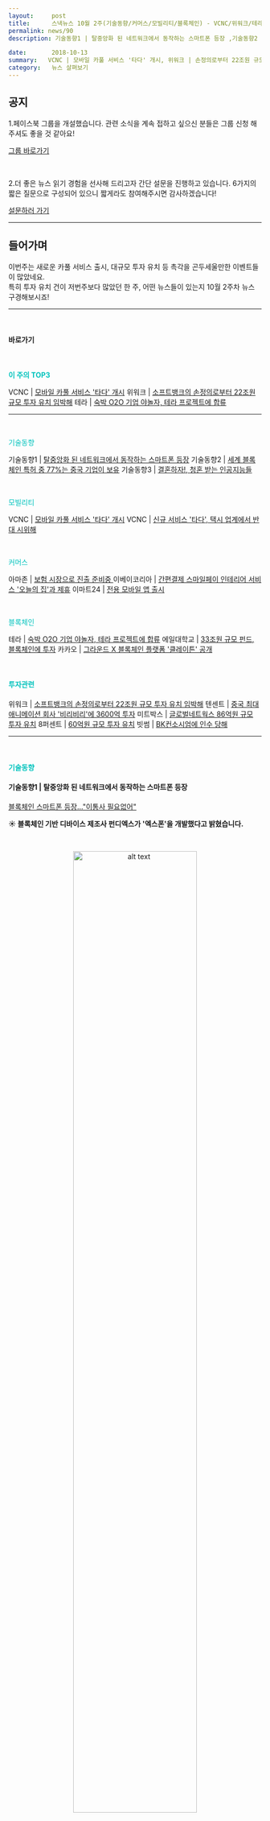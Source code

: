```yaml
---
layout:     post
title:      스낵뉴스 10월 2주(기술동향/커머스/모빌리티/블록체인) - VCNC/위워크/테라
permalink: news/90
description: 기술동향1 | 탈중앙화 된 네트워크에서 동작하는 스마트폰 등장 ,기술동향2 | 세계 블록체인 특허 중 77%는 중국 기업이 보유 ,기술동향3 | 결혼하자!, 청혼 받는 인공지능들 ,VCNC | 모바일 카풀 서비스 '타다' 개시 ,VCNC | 신규 서비스 '타다', 택시 업계에서 반대 시위해 ,아마존 | 보험 시장으로 진출 준비중  ,이베이코리아 | 간편결제 스마일페이 인테리어 서비스 '오늘의 집'과 제휴 ,이마트24 | 전용 모바일 앱 출시 ,테라 | 숙박 O2O 기업 야놀자, 테라 프로젝트에 합류 ,카카오 | 그라운드 X 블록체인 플랫폼 '클레이튼' 공개 ,위워크 | 소프트뱅크의 손정의로부터 22조원 규모 투자 유치 임박해 ,텐센트 | 중국 최대 애니메이션 회사 '비리비리'에 3600억 투자 ,미트박스 | 글로벌네트웍스 86억원 규모 투자 유치 ,8퍼센트 | 60억원 규모 투자 유치 ,빗썸 | BK컨소시엄에 인수 당해

date:       2018-10-13
summary:   VCNC | 모바일 카풀 서비스 '타다' 개시, 위워크 | 손정의로부터 22조원 규모 투자 유치 임박해, 테라 | 숙박 O2O 기업 야놀자, 테라 프로젝트에 합류
category:   뉴스 살펴보기
---
```




## 공지

1.페이스북 그룹을 개설했습니다. 관련 소식을 계속 접하고 싶으신 분들은 그룹 신청 해주셔도 좋을 것 같아요!

[그룹 바로가기](https://www.facebook.com/groups/2025149054465611/?ref=group_browse_new)

<br>

2.더 좋은 뉴스 읽기 경험을 선사해 드리고자 간단 설문을 진행하고 있습니다. 
6가지의 짧은 질문으로 구성되어 있으니 짧게라도 참여해주시면 감사하겠습니다!

<a href="http://bit.ly/2KJo4HB" onclick="ga(send, event, 기사, 설문조사, 서베이);"><span>설문하러 가기</span></a>

- - -

## 들어가며 

이번주는 새로운 카풀 서비스 출시, 대규모 투자 유치 등 촉각을 곤두세울만한 이벤트들이 많았네요.  
특히 투자 유치 건이 저번주보다 많았던 한 주, 어떤 뉴스들이 있는지 10월 2주차 뉴스 구경해보시죠!

- - -

<br>


#### 바로가기 

<br>

<a href="#top3"></a><span style = "color: #00c3bd; font-weight: 700;">이 주의 TOP3</span>

VCNC | [모바일 카풀 서비스 '타다' 개시](#vcnc1)
위워크 | [소프트뱅크의 손정의로부터 22조원 규모 투자 유치 임박해](#wework)
테라 | [숙박 O2O 기업 야놀자, 테라 프로젝트에 합류](#tera)

- - -



<br>


<a href="#tech"></a><span style = "color: #00c3bd">기술동향</span>

기술동향1 | [탈중앙화 된 네트워크에서 동작하는 스마트폰 등장](#tech1)
기술동향2 | [세계 블록체인 특허 중 77%는 중국 기업이 보유](#tech2)
기술동향3 | [결혼하자!, 청혼 받는 인공지능들](#tech3)

<br>


<a href="#mobility"></a><span style = "color: #00c3bd">모빌리티</span>

VCNC | [모바일 카풀 서비스 '타다' 개시](#vcnc1)
VCNC | [신규 서비스 '타다', 택시 업계에서 반대 시위해](#vcnc2)

<br>


<a href="#commerce"></a><span style = "color: #00c3bd">커머스</span>

아마존 | [보험 시장으로 진출 준비중 ](#amazon)
이베이코리아 | [간편결제 스마일페이 인테리어 서비스 '오늘의 집'과 제휴](#ebay)
이마트24 | [전용 모바일 앱 출시](#emart24)

<br>


<a href="#blockchain"></a><span style = "color: #00c3bd">블록체인</span>

테라 | [숙박 O2O 기업 야놀자, 테라 프로젝트에 합류](#tera)
에일대학교 | [33조원 규모 펀드, 블록체인에 투자](#yale)
카카오 | [그라운드 X 블록체인 플랫폼 '클레이튼' 공개](#kakao)

<br>


#### <a name=""></a><a href="#invest"></a><span style = "color: #00c3bd"> 투자관련</span>

위워크 | [소프트뱅크의 손정의로부터 22조원 규모 투자 유치 임박해](#wework)
텐센트 | [중국 최대 애니메이션 회사 '비리비리'에 3600억 투자](#tencent)
미트박스 | [글로벌네트웍스 86억원 규모 투자 유치](#meatbox)
8퍼센트 | [60억원 규모 투자 유치](#8percent)
빗썸 | [BK컨소시엄에 인수 당해](#bithumb)


- - -

<br>


#### <a name="tech"></a><span style = "color: #00c3bd">기술동향</span>

#### <a name="tech1"></a>기술동향1 | 탈중앙화 된 네트워크에서 동작하는 스마트폰 등장
[블록체인 스마트폰 등장..."이통사 필요없어"](http://www.zdnet.co.kr/news/news_view.asp?artice_id=20181011093605&type=det&re=zdk)


<strong> &#9728; 블록체인 기반 디바이스 제조사 펀디엑스가 '엑스폰'을 개발했다고 밝혔습니다.</strong>


<br>

<p align ="middle">    
 <img src="http://image.zdnet.co.kr/2018/10/11/lyk_M9DiuWM6KYSN59zv.jpg" alt="alt text" width = "70%">
</p>

<br>


- 엑스폰은 모바일 기기에서 전화와 문자가 가능하고 데이터 전송이 가능하며 완전히 탈중앙화된 블록체인 네트워크에서 작동하는 블록체인 기반의 운영체제와 통신 프로토콜을 탑재한 스마트폰이라고 합니다.

- 펀디엑스에 따르면 현재 개발 중에 있는 다른 블록체인 기반의 스마트폰과 달리 엑스폰은 중앙화된 이동통신사로부터 독립적으로 운용이 가능하다고 하는데요.
사용자들은 휴대폰 번호가 필요없이 블록체인 노드를 통해 전화와 문자를 할 수 있다고 하네요.

- 엑스폰은 블록체인 기반 생태계인 펑션엑스(Function X)기술을 통해 만들어졌습니다.  
펑션엑스는 새로운 전송 프로토콜인 FXTP를 통해 모든 종류의 데이터를 안전하게 주고받을 수 있으며, 데이터는 IPFX라는 탈중앙화된 파일 스토리지에 저장된다고 하네요.

- 블록체인 기반의 전화 송수신과 문자전송 기능은 안드로이드 9.0 운영체제에서 작동되며 엑스폰 OS는 현재 폰 제조사들이 테스트 해 볼 수 있다고 합니다.

- 펑션엑스 블록체인, FXTP, IPFX, 엑스폰은 내년 2분기에 공식 런칭될 예정이라고 하네요.

<br>

#### <a name="tech2"></a>기술동향2 | 세계 블록체인 특허 중 77%는 중국 기업이 보유
[세계 블록체인 특허 77% 중국 기업이 보유](http://www.zdnet.co.kr/news/news_view.asp?artice_id=20181011082838&type=det&re=zdk)


<strong> &#9728; 올해 3분기까지 세계 블록체인 특허의 80% 가량을 중국이 보유한 것으로 나타났습니다.</strong>


<br>

<p align ="middle">    
 <img src="http://image.zdnet.co.kr/2018/10/11/hjyoo_mIc4bXILFDgw3t.jpg" alt="alt text" width = "70%">
</p>

<br>


- 중국의 BlockData와 칭화대학 인터넷산업연구원이 발표한 '3분기 블록체인 산업 연구 보고서'에 따르면   
지난 9월 30일 기준 세계 블록체인 특허 보유량 기준 중국이 보유한 특허 수가 77%로 세계 1위를 기록했습니다.  
중국이 보유한 누적 특허 투적 수량은 총 2326건이었다고 하네요.

- 중국 국가지식재산권국에 따르면 올해 1~3분기 세계 주요 국가의 블록체인 특허 신청 수량이 총 1400여 개를 넘어선 가운데  
 중국의 특허 신청 수량이 650개로 절반 가량을 차지했지만 4월까지 보이던 증가세가 5월 들어 크게 꺾이며 수량은 줄어들고 있다고 밝혔습니다.
​
- 보고서는 "갑작스러운 수량 감소의 주요 원인은 이 시기 특허 신청과 심사 주기가 길어졌기 때문"이라며 "최소 3개월이 소요되기 때문에 아직 대부분의 정보가 기록되지 않은 것이며 5월 이후 특허 수량이 아직 대부분 공표되지 않은 셈"이라고 전했습니다.

- 중국에서 특허 신청 수량이 가장 많았던 도시는 베이징이라고 하며 1~3분기 누적 특허 신청 수량이 289건이라고 합니다.   
2위는 광둥으로 베이징의 절반 수준으로 162건이었습니다.

<br>

#### <a name="tech3"></a>기술동향3 | 결혼하자!, 청혼 받는 인공지능들
["나랑 결혼하자" 청혼 받는 AI비서들](http://view.asiae.co.kr/news/view.htm?idxno=2018101208070859204)


<strong> &#9728; 아마존의 인공지능 스피커 음성인식 비서 '알렉사(Alexa)'가 지난해에 100만명이 넘는 이용자로부터 청혼을 받았다고 합니다.</strong>  
물론 100만명 모두 알렉사에게 '퇴짜'를 맞았다고 하네요. 

- 알렉사의 거절 통보는 다음과 같았는데요. 

- "우리는 꽤 다른 곳에서 서로의 삶을 영위하고 있어요. 그러니까, 당신은 지구에 있는데 저는 클라우드(가상공간)에 있잖아요."

- 물론 100만 명의 청혼에는 다소 장난끼가 섞여있었겠지만, AI비서가 이용자의 친구, 동반자, 더 나아가 치유자로서 기능하고 있는 것은 유의미한 현상으로 보입니다.   

- 더애틀란틱의 칼럼니스트 주디스 슐레비츠(Judith Shulevitz)는 "남편에게 말하지 못하던 내 외로움을 구글 어시스턴트(구글의 AI음성인식 비서)에게 털어놓았다"고 지면을 통해 고백하기도 했습니다.   
그는 "기계는 우리에게 부끄러운 감정을 털어놓을 수 있게 하면서도, 그 과정에서 우리가 부끄러움을 느끼게 만들지 않는다", "AI비서는 우리로 하여금 고백을 하게 만드는 기이한 능력이 있으며, 예민한 우리의 삶에 놀라운 활력을 주기도 한다"고 말했습니다. 

<br>

- - -

#### <a name="mobility"></a><span style = "color: #00c3bd">모빌리티</span>2

#### <a name="vcnc1"></a>VCNC | 모바일 카풀 서비스 '타다' 개시
[VCNC, 모바일 콜밴 '타다' 개시…“합법” 강조](http://www.zdnet.co.kr/news/news_view.asp?artice_id=20181008135733)


<strong> &#9728; VCNC의 새로운 카풀 서비스 '타다'가 개시되었습니다.</strong>

- 박재욱 VCNC 대표는 10월 8일 서울 강남구 디캠프에서 개최된 기자 간담회에서 현 대중교통의 문제점과, 이를 해결할 새 공유 차량 플랫폼인 '타다'를 공개했습니다.   
타다는 11인승 이상 승합차량과 운전 기사를 함께 제공해 현행법상 합법으로 간주되는 모빌리티 플랫폼입니다.


<br>

<p align ="middle">    
 <img src="http://image.zdnet.co.kr/2018/10/08/yoyoma_XiFi2MP1mQbbb.jpg" alt="alt text" width = "70%">
</p>

<br>


- 타다는 초기 서비스로 타다 베이직/ 타다 어시스트/ 타다 플러스를 선보일 예정인데요.

- 기본형인 타다 베이직은 지난 달 28일부터 오픈 베타 테스트에 들어갔으며 수백 명의 기사들이 참여하고 있습니다.   
현재 쏘카가 소유한 11인 이상 15인 이하 승합차(밴)를 제공하며, 기사들은 쏘카존에 상주하다 배차 즉시 차량을 몰고 이동하게 된다고 합니다.

- 승객들은 공항 이동, 웨딩 등 다양한 상황에서 넓은 차량 공간이 제공되는 타다 베이직을 이용할 수 있으며, 이용 요금은 택시보다 10~30% 가량 비싼 수준이라고 합니다.

- 타다 베이직 오픈 베타 서비스를 운영하는 것과 관련 박재욱 대표는 “수요를 미리 창출해 기술 고도화 및 효율적 운영에 대비할 것”,   
“기존 이해관계자(콜밴 사업자, 고급 택시 기사 등)들이 올라오게 됐을 때 혜택을 빨리 볼 수 있게 선제적으로 투자를 하는 것으로 보면 된다”고 설명했습니다.

- 타다 어시스트는 휠체어를 탑승하지 않은 장애인 이용자, 타다 플러스는 고급 택시 이용자를 대상으로 한 서비스로 차후 운영될 예정이라고 합니다.
타다의 서비스들엔 승차 거부 없는 ‘바로 배차’ 시스템이 적용되는데요. 

- 기사는 승객 탑승 전까지 도착지를 알 수 없으며, 호출 즉시 출발지에서 가장 가까운 기사가 승객에게 배차된다고 하네요.

- 또한 호출 시 타다 앱 첫 화면에 목적지 주소를 입력하거나 지도에서 직접 핀을 움직여 목적지를 설정할 수 있습니다.   
목적지 설정이 완료되면 이동 빅데이터와 실시간 교통상황에 기반해 최적의 동선과 적정 요금이 결정되며, 이용자는 배차 받은 차량에 탑승해 목적지로 이동할 수 있습니다.   


<br>

<p align ="middle">    
 <img src="http://image.zdnet.co.kr/2018/10/08/yoyoma_YJCBlGcgS3y4O.jpg" alt="alt text" width = "70%">
</p>

<br>


- VCNC 측은 타다와 같이 11인 이상 승합차과 기사가 함께 제공되는 방식은 현행상 합법이라고 강조했습니다.

<br>

#### <a name="vcnc2"></a>VCNC | 신규 서비스 '타다', 택시 업계에서 반대 시위해
[택시단체 “VCNC ‘타다’ 불법...중단하라”](http://www.zdnet.co.kr/news/news_view.asp?artice_id=20181008182929&type=det&re=zdk)


<strong> &#9729; 카카오 카풀 서비스를 반대하고 있는 택시 단체가 이번에는 쏘카의 승합렌터카 서비스가 불법이라며 반대 성명을 내고있습니다.</strong>

- 전국택시노동조합연맹, 전국민주택시노동조합연맹, 전국개인택시운송사업조합연합회, 전국택시운송사업조합연합회는 10월 8일 쏘카 자회사 VCNC의 모바일 콜밴 ‘타다’ 서비스를 즉각 중단하라고 밝혔습니다.
​

- 타다는 지난 달 28일부터 오픈 베타 테스트에 들어간 신규 차량 공유 서비스입니다.(윗 기사 참조)   

- 현재 택시 단체는 브이씨앤씨가 승합렌터카와 대리기사를 이용한 유사택시 영업 플랫폼 서비스를 출시했다는 판단인데요.  
단체는 “제3자와의 새로운 임대차예약에 관여해 유상의 대가를 얻고 대여자동차를 사용해 유상으로 여객운송을 한 것은 여객자동차운수사업법 제34조를 위반한 것’이라는 국토교통부의 판단이 있었다”, 
“그럼에도 플랫폼 민간사업자가 이익을 추구하는 영업목적을 위해 위법을 강행 돌파해 택시산업 죽이기에 나서고 있는 작금의 상황에 우리 택시업계는 개탄을 금할 수 없다”고 밝혔습니다.

- 택시 단체는 지난 4일 1차 카카오모빌리티(카풀) 규탄 결의대회를 개최했는데, 11일 2차 카카오 규탄 결의대회를 개최할 예정이라고 합니다.   
아울러 18일 전국 규모의 택시 생존권 사수 결의대회도 개최 한다는 계획을 밝혔습니다.

- 택시 단체는 “신성장본부 공동 민간본부장에 선임된 쏘카 대표(이재웅)의 자회사가 위법한 승차공유 유사택시 플랫폼 서비스를 출시했다”며 “사회적 갈등을 조장하는 이런 행보가 승차공유로 사회적 논란의 소용돌이 가운데 있는 혁신성장본부 공동 민간본부장의 입장에 과연 적합한 것인지 묻고 싶다”고 말했습니다.

- 서비스의 불법 우려에 박재욱 VCNC 대표는 간담회에서 “현행 규제를 피할 생각보단, 현재 나와 있는 규정 안에서 어떻게 하면 합법적 서비스를 제공할 것인지 고민해서 나온 서비스”, “타다 베이직, 고급 택시 서비스인 타다 플러스는 이미 합법적인 서비스”라고 밝혔습니다.

<br>

- - -

#### <a name="commerce"></a><span style = "color: #00c3bd">커머스</span>

#### <a name="amazon"></a>아마존 | 보험 시장으로 진출 준비중 
[아마존, 新먹거리로 '보험'에 주목](http://www.inews24.com/view/1130842?rrf=nv)


<strong> &#9728;  아마존이 인도를 중심으로 보험산업 신규 진출을 추진하며 글로벌 지역 공략에 공을 들이고 있습니다. </strong>

- 인도기업등록청에 따르면 아마존은 인도에서 생명보험, 건강보험, 일반보험상품을 판매하고 보험회사처럼 보험의 설계와 자문, 서비스 등을 종합적으로 제공할 예정이라고 합니다.

- 인도 보험시장은 아직 초기 단계입니다.   
2017년 기준으로 인도의 보험가입률은 3.42%이며 세계 평균인 6.2%의 절반 수준에 그치고 있다고 하네요. 
지난해 시장규모는 600억달러 정도였으며, 인도정부는 보험 시장규모가 앞으로 10년간 16% 성장하며 지난해보다 4배 이상 커질 것으로 예측했다습니. 

- 아마존은 인도시장에서 아마존페이와 연계형 보험상품을 공급할 계획이라고 하는데요.  
최근 아마존의 라이벌 월마트가 투자한 페이티엠과 알리바바의 자금이 투입한 플립카트도 이 시장에 진출했습니다.

- 현재 아마존은 인도 디지털 보험 서비스 업체 악코(Acko)에 1천200만달러를 투자하고 이 시장에 우회진출한 상태입니다. 

<br>

#### <a name="ebay"></a>이베이코리아 | 간편결제 스마일페이 인테리어 서비스 '오늘의 집'과 제휴
[이베이 간편결제 스마일페이, '오늘의집'과 신규 제휴](http://www.edaily.co.kr/news/read?newsId=03312806619371936&mediaCodeNo=257)


<strong> &#9728; 이베이코리아의 간편결제 ‘스마일페이’가 네 번째 외부 파트너로 인테리어 원스톱 플랫폼 ‘오늘의집’과 제휴를 맺었습니다.</strong>


<br>

<p align ="middle">    
 <img src="http://image.edaily.co.kr/images/photo/files/NP/S/2018/10/PS18101101049.jpg" alt="alt text" width = "70%">
</p>

<br>


- 오늘의집은 1인가구와 셀프인테리어 트렌드에 맞춰 인테리어 상품·서비스를 이용할 수 있게 해주는 플랫폼 서비스 업체입니다.  

- 현재 이베이코리아의 스마일페이는 이베이코리아의 옥션과 G마켓, G구 등을 비롯해 마켓컬리, W컨셉, 꾸까 등 각종 전자상거래 스타트업과 제휴를 맺고 있ㄴ느데요.  
스마일페이를 통해 대규모 신규 회원을 유치하는 등 공동 마케팅을 통한 성장을 도모하고 있습니다.

- 현재 파트너 마켓컬리는 스마일페이 제휴를 통해 현재까지 신규 가입자수 1만명 이상을 기록했고, 또다른 파트너 W컨셉은 스마일페이 제휴로 신규회원 3만8천명 유입을 비롯해 신규 회원의 스마일페이 결제 비중이 전체 결제 중 60% 이상 차지하고 있다고 하네요.

<br>

#### <a name="emart24"></a>이마트24 | 전용 모바일 앱 출시
[이마트24, 모바일앱 출시…"포인트적립·결제 편하게"](http://www.yonhapnews.co.kr/bulletin/2018/10/11/0200000000AKR20181011050500030.HTML?input=1195m)


<strong> &#9728; 신세계 계열 편의점 이마트24가 자사 모바일 애플리케이션을 출시했습니다.</strong>


<br>

<p align ="middle">    
 <img src="https://t1.daumcdn.net/cfile/tistory/9959A04A5BBECC6F26" alt="alt text" width = "70%">
</p>

<br>


- 모바일 앱 우측 상단의 통합 바코드(신세계 포인트, KT 멤버십)를 이용하면 상품 구매 시 할인 및 적립을 간편히 할 수 있습니다.   
통합 바코드 밑의 SSG페이 버튼을 터치하면 SSG페이 앱이 연동돼 빠른 결제가 가능하다고 하네요. 

- 또한, 알리미 서비스를 통해 프로모션 및 할인 혜택 등의 정보를 고객에게 전달합니다. 
이마트24 랭킹에서는 음료, 일반식품 등 각 카테고리별 매출 상위 상품, 편의점 업계 신상품, 문화 및 생활 트렌드 등을 소개해준다고 하네요.


- 이마트24TV라는 서비스도 포함되었는데, 이마트24, 고객, 경영주가 직접 제작한 영상을 서로 공유하며 즐기는 소통형 플랫폼이라고 합니다.   
누구나 자유롭게 이마트24 관련 콘텐츠를 업로드 할 수 있다고 하네요.


- 향후 이마트24는 무인 편의점 출입, 택배 예약, 모바일 상품권 판매 및 결제 기능 등을 모바일 앱에 추가, 도입할 계획을 밝혔습니다.

<br>

- - -

#### <a name="blockchain"></a><span style = "color: #00c3bd">블록체인</span>

#### <a name="tera"></a>테라 | 숙박 O2O 기업 야놀자, 테라 프로젝트에 합류
[야놀자'도 블록체인 합류… 신현성의 '테라' 손 잡았다](http://www.fnnews.com/news/201810092246063716)


<strong> &#9728; 숙벅 스타트업 야놀자도 블록체인 기술을 도입합니다. 블록체인 프로젝트 '테라'의 결제 플랫폼 '테라엑스' 도입을 밝혔습니다.</strong>

- 테라는 10일 여가 플랫폼 기업 야놀자와 블록체인 기반 결제 시스템 조성을 위한 업무협약(MOU)을 체결했다고 밝혔습니다.   
공동 마케팅을 비롯해 글로벌 플랫폼 적용을 위한 공동 연구, 블록체인 기술을 활용한 안정적인 결제 시스템 구축을 위한 연구개발 등도 진행할 예정이라고 하네요.

- 테라와 야놀자는 기존 결제 수단보다 낮은 수수료가 가능한 블록체인 결제 시스템을 통해 이용자들에게 상시 할인 혜택 등을 제공한다는 계획을 밝혔습니다.   
야놀자에 테라의 블록체인 기반 결제 시스템 '테라엑스'가 연동되면 기존 2~3%에 달하던 결제 대행 수수료가 0.5%까지 낮아진다고 합니다.

- 이수진 야놀자 대표는 "4차 산업혁명시대를 맞아, 시대적 흐름에 선제적으로 대응하고 글로벌 경쟁력을 강화하기 위해 이번 협업을 추진하게 됐다",   
"앞으로도 전 세계 이용자들이 안전하고, 편리하게 활용할 수 있는 혁신적인 글로벌 플랫폼을 구축할 수 있도록 연구개발에 대한 투자와 협업을 확대해 나갈 것"이라고 말했습니다. 

<br>


#### <a name="yale"></a>에일대학교 | 33조원 규모 펀드, 블록체인에 투자
[33조원 기금 굴리는 美예일대 '블록체인'에 투자](http://news1.kr/articles/?3444355)


<strong> &#9728; 미국의 예일대학교가 4억달러(약 4522억원) 크립토 펀드에 투자했습니다.</strong>


- ‘패러다임’(Paradigm)이라고 불리는 이 펀드는 암호화폐 거래 사이트인 ‘코인베이스'의 공동 설립자 프레드 에르삼과 ‘세쿼이아 캐피털’ 출신 매트 황,   
‘판테라 캐피털’의 크립토 펀드 담당자였던 찰스 노예스가 함께 만든 것으로 알려졌습니다. 


- 크립토 펀드는 새로운 블록체인 기술과 암호화를 기반으로 한 신생 프로젝트와 디지털 자산 거래사이트 등에 투자할 계획을 밝혔습니다.

- 예일대학교는 1985년부터 데이비드 스웬센을 기금 최고투자책임자로 임명한 후 연평균 13.9%의 수익률을 달성해왔다고 하는데요.   
예일대의 2019년 기금운용 계획안을 살펴보면 기금의 60%를 벤처캐피털, 헤지 펀드, 차입매수 등에 투자할 것으로 확인됩니다.  
이번 패러다임 기금 투자도 이 계획안의 일환으로 파악되네요.

- 예일대학교는 지난 8월 암호화폐와 관련한 연구를 진행한 바 있는데요.   
예일대학교 경제학 전문가들은 ‘비트코인’, ‘이더리움’, ‘리플’과 같은 주요 암호화폐의 가격 동향을 조사하고 위험-수익률 교환을 분석했습니다.   
해당 연구진은 “암호화폐 수익은 예측할 수 있다”라고 주장하며 “비트코인 가격이 상승하면 투자자 유입이 증가해 시장이 커진다”고 밝힌 바 있다고 하네요.	

<br>

#### <a name="kakao"></a>카카오 | 그라운드 X 블록체인 플랫폼 '클레이튼' 공개
[카카오, 블록체인 사업 본격화…그라운드X, 블록체인 플랫폼 '클레이튼' 공개](http://biz.chosun.com/site/data/html_dir/2018/10/08/2018100800898.html)


<strong> &#9728; 카카오의 블록체인 개발 자회사 그라운드X가 자체 개발한 글로벌 퍼블릭 블록체인 플랫폼 ‘클레이튼(Klaytn)’의 홈페이지를 열었습니다.</strong>

- 클레이튼은 블록체인 기술에 친숙하지 않은 일반 이용자들이 자연스럽고 쉽게 블록체인 기술에 접할 수 있도록 기존 블록체인 플랫폼이 갖고 있는 이용자 경험의 한계점을 개선하는데 초점을 맞췄다고 합니다다. 

- 토큰을 보관하기 위한 암호화폐 지갑 설치, 지갑을 사용하기 위한 개인키 관리 등 이용자 입장에서 블록체인 기술의 진입장벽으로 느껴지는 불편한 경험들을 최소화했다고 하네요.

- 그라운드X는 클레이튼에서 대규모 이용자 대상의 디앱(분산형 애플리케이션)이 운영될 수 있도록 속도와 성능을 향상시켰다고 밝혔습니다.   
비트코인이 한시간, 이더리움이 수분 이상 걸리는 거래 성사 시간을 1초 안팎으로 단축시켰고, 초당 거래내역수(TPS)를 1500까지 끌어올렸다고 하네요. 

- 합의가 필요한 작업은 책임감이 강한 서비스 사업자들로 이루어진 합의 노드(Consensus Node)에서 처리하고,   
합의가 필요 없는 읽기 요청 등의 작업은 레인저 노드(Ranger Node)가 담당하게 함으로써 합의 노드의 작업을 줄였다고 합니다.

- 한편, 그라운드X는 10월 10일 미국 샌프란시스코에서 클레이튼 테스트넷을 최초로 소개하는 밋업(meet-up) 행사를 열었습니다.   
참여 대상은 10월 2주차에 열리는 ‘샌프란시스코 블록체인 위크(SFBW)’에 참석하는 블록체인 개발자 및 서비스 기업이었다고 하네요.

<br>

- - -

#### <a name="invest"></a><span style = "color: #00c3bd">투자관련</span>

#### <a name="wework"></a>위워크 | 소프트뱅크의 손정의로부터 22조원 규모 투자 유치 임박해
[이번엔 위워크, 한층 더 넓어진 손정의 제국](http://news.hankyung.com/edge/article?aid=201810112065j)


<strong> &#9728; 소프트뱅크가 위워크에 최대 200억 달러(약 22조 6600억원)를 투자하는 방안을 검토 중이라고 합니다. </strong>

-  투자금은 소프트뱅크가 사우디아라비아 국부펀드 등과 함께 조성한 920억 달러짜리 비전펀드에서 댄다고 합니다.   
비전펀드는 이미 지난해 위워크에 44억 달러를 투자해서 20%의 지분을 보유하고 있다고 하네요. 

- 지금까지 소프트뱅크의 최대 투자 기록은 차량공유업체 우버입니다. 
지분 15%를 보유하기 위해 쓴 77억 달러를 썼습니다.

- 허나 이번 투자가 성사되면 지난 10년간 가장 큰 규모의 계약이 될 것 같습니다. 

- 현재 위워크는 전 세계 287개 빌딩에 오피스를 보유하고 있고 회원 수도 26만8000명에 달합니다.   
2017년보다 두 배 이상 덩치가 커졌다고 하네요.

- 시장에서는 손 회장의 투자 포트폴리오가 차량 공유에서 부동산으로 확대되고 있다고 설명하는데요.
부동산 분야에서도 위워크 뿐 아니라 주택 매매 플랫폼 오픈도어(Opendoor)에 4억 달러, 부동산 중계업체 컴패스(Compass)에 4억 달러, 주택 서비스 전문 기업 카테라(Katerra)에 8억 6천5000만 달러 등을 투입했다고 알려졌습니다.

<br>

#### <a name="tencent"></a>텐센트 | 중국 최대 애니메이션 회사 '비리비리'에 3600억 투자
[텐센트, 中 최대 애니 '비리비리' 3600억 투자](http://www.zdnet.co.kr/news/news_view.asp?artice_id=20181007130210&type=det&re=zdk)


<strong> &#9728; 텐센트가 중국 최대 애니메이션 스트리밍 사이트 비리비리에 수천억원을 투자합니다.</strong>

- 텐센트 홀딩스는 비리비리의 신주 2천 500만주를 3억 1천760만달러(약 3천 590억원)에 취득하기로 했다고 합니다.
주당 12.67달러라고 하네요.

- 중국 상하이에 본사를 둔 비리비리는 지난 3월부터 미국 나스닥 시장에 4억 달러 규모의 기업공개(IPO) 절차에 들어갔으며 현재 상장 심사 중이라고 합니다다.
상장이 완료된 시점부터 텐센트는 비리비리의 지분 12.3%를 보유하게 된다고 하네요.

- 현재 비리비리의 주요 주주로는 텐센트, 타이거 글로벌 매니지먼트, 웰스파고, JP모건 체이스, 블랙락 등이라고 하네요.

<br>

#### <a name="meatbox"></a>미트박스 | 글로벌네트웍스 86억원 규모 투자 유치
['미트박스' 운영 글로벌네트웍스, 86억 시리즈C투자 유치](http://www.zdnet.co.kr/news/news_view.asp?artice_id=20181008142505)


<strong> &#9728; 축산물 B2B 오픈마켓 '미트박스'를 운영하는 '글로벌 네트웍스'가 86억원 규모 투자 유치에 성공했습니다.</strong>

- 글로벌네트웍스의 이번 시리즈C 투자에는 기존 투자자인 소프트뱅크벤처스와 알토스벤처스, 스톤브릿지벤처스가 후속 투자를 하고,   
KT인베스트먼트와 대한제분이 신규 투자자로 참여해서 총 86억 원 규모의 투자 유치가 이뤄졌습니다.

- 미트박스는 축산물 판매자(수입업자와 육류가공장 등)와 축산물 소비자(식당, 정육점)이 직접 거래할 수 있게 만든 B2B 오픈마켓 플랫폼입니다.
직거래를 통해 복잡한 유통 단계를 줄이고 도매 가격을 투명하게 오픈한 것이 특징인데요.  
미트박스 측은 식당과 정육점은 기존 도매가 대비 20~30% 이상 할인된 가격으로 구매할 수 있다고 설명했습니다.


- 현재 미트박스는 오뚜기 OLS와 제휴, 상품 입고부터 배송까지 유통 전 과정을 일정 온도로 유지하는 풀 콜드 체인(Full Cold-Chain) 시스템을 구축, 운영하고 있다고 합니다.   
회사 관계자에 따르면 현재 3만 명 이상의 사업자 고객이 미트박스 서비스를 이용하고 있고, 매월 정기 재구매 비율이 85%가 넘습니다. 

- 또한 최근 월 거래액이 130억 원을 돌파하며 2018년 상반기 누적 거래액은 전년 동기 대비 84% 성장했다고 밝혔습니다.

- 김기봉 글로벌네트웍스 대표는 "이번 투자금은 물류 거점 및 제휴 네트워크 확보 등에 투입, 성장의 가속력을 높일 것",   
"유통과 금융을 결합한 축산물 담보 대출 공급과 빅데이터를 중심으로 한 디지털화에 박차를 가하는 계기가 될 것"이라고 밝혔습니다.

<br>

#### <a name="8percent"></a>8퍼센트 | 60억원 규모 투자 유치
[8퍼센트, DSC인베스트먼트 등 3개사서 60억원 투자 유치](http://www.ebn.co.kr/news/view/957741)


<strong> &#9728; P2P금융기업 8퍼센트가 총 60억원 규모의 신규  투자를 유치했습니다.</strong>

- 8퍼센트는 창업 이후 은행권 청년창업재단(디캠프), KG이니시스와 DSC인베스트먼트, SBI인베스트먼트, 캡스톤파트너스 VC 3사를 비롯한 다수의 기관으로부터 지분투자를 유치했습니다.

- 8퍼센트는 이번 투자금을 신용평가모형 연구개발, 뱅킹 시스템 고도화에 투자할 예정이라고 합니다.   
특히 대출자들의 서비스 환경 개선과 투자자들이 안정적으로 수익을 얻을 수 있는 시스템 고도화에 박차를 가한다고 하네요. 

- 이번 투자를 주도한 이한별 DSC인베스트먼트 수석팀장은 "IT 기반의 금융분야 혁신은 세계적인 추세다. 특히 미래 기술인 AI(인공지능)가 바꿔나갈 산업 중 하나가 '대출' 분야이다",   
"산업 초기부터 지켜봤던 8퍼센트가 이를 해 낼 것으로 기대하며, 제도화 이후 시장 수요를 담아내기에 최적화된 기업으로 여겨진다. 8퍼센트가 지향하는 가치에 또 한 번 힘을 보탤 수 있게 돼 기쁘게 생각한다"고 말했습니다.

<br>

#### <a name="bithumb"></a>빗썸 | BK컨소시엄에 인수 당해
[빗썸, BK컨소시엄이 인수.."블록체인 핀테크 사업 나설 듯"](http://www.edaily.co.kr/news/read?newsId=01997526619372264&mediaCodeNo=257&OutLnkChk=Y)

<strong> &#9728; 국내 대형 암호화폐 거래소 ‘빗썸’의 대주주가 바뀝니다.</strong>

- 빗썸 운영사인 BTC코리아와 관련 업계에 따르면 싱가포르 BK컨소시엄은 최근 BTC코리아 최대주주인 BTC홀딩스 지분의 50%에 1주를 더한 주식 매매계약을 체결하고 대주주가 됐다고 합니다.

- BK컨소시엄은 싱가포르에 기반을 두고 있지만, 국내 투자자인 김병건 BK그룹이 주도하고 있는 컨소시엄입니다.  
 김병건 회장은 의사 출신으로 BK성형외과를 비롯해 바이오, 공개 암호화폐 투자모집(ICO) 사업 등을 한국과 싱가포르에서 이끌고 있는데요.

- 현재 인수 대금은 4000억원 수준으로 알려졌으며, BK그룹은 빗썸을 통해 스테이블 코인(가치가 일정하게 유지되는 암호화폐)을 통한 핀테크 사업에 나설 것으로 전해졌습니다.

<br>
